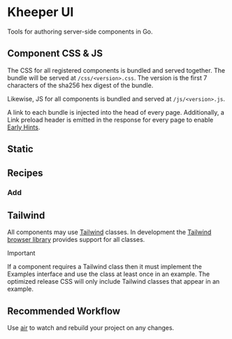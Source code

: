 # Kheeper UI

Tools for authoring server-side components in Go.

## Component CSS & JS

The CSS for all registered components is bundled and served together.
The bundle will be served at `/css/<version>.css`.
The version is the first 7 characters of the sha256 hex digest of the bundle.

Likewise, JS for all components is bundled and served at `/js/<version>.js`.

A link to each bundle is injected into the head of every page.
Additionally, a Link preload header is emitted in the response for every page to enable [Early Hints](https://developer.mozilla.org/en-US/docs/Web/HTTP/Status/103).

## Static

## Recipes

### Add 

## Tailwind

All components may use [Tailwind](https://tailwindcss.com/) classes.
In development the [Tailwind browser library](https://tailwindcss.com/docs/installation/play-cdn) provides support for all classes.

> [!Important]
> If a component requires a Tailwind class then it must implement the Examples interface and use the class at least once in an example.
> The optimized release CSS will only include Tailwind classes that appear in an example.

## Recommended Workflow

Use [air](https://github.com/cosmtrek/air?tab=readme-ov-file) to watch and rebuild your project on any changes.
